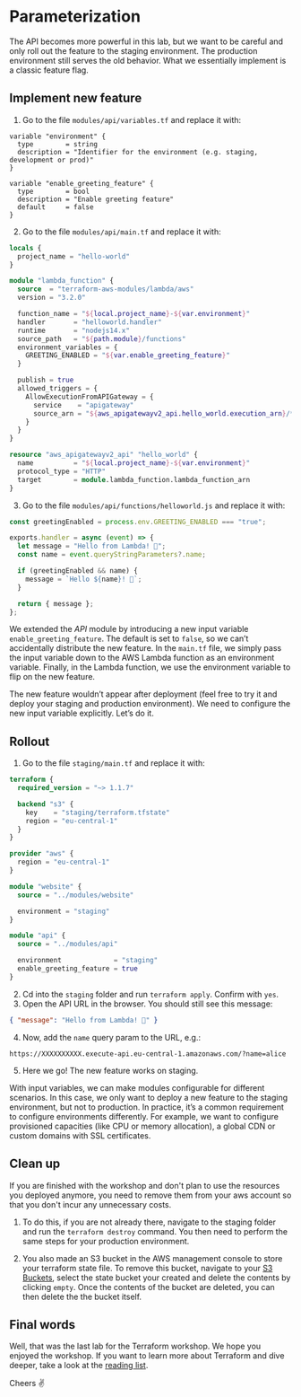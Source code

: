 # Parameterization

The API becomes more powerful in this lab, but we want to be careful and only roll out the feature to the staging environment. The production environment still serves the old behavior. What we essentially implement is a classic feature flag.

## Implement new feature

1. Go to the file `modules/api/variables.tf` and replace it with:

```
variable "environment" {
  type        = string
  description = "Identifier for the environment (e.g. staging, development or prod)"
}

variable "enable_greeting_feature" {
  type        = bool
  description = "Enable greeting feature"
  default     = false
}
```

2. Go to the file `modules/api/main.tf` and replace it with:

```tf
locals {
  project_name = "hello-world"
}

module "lambda_function" {
  source  = "terraform-aws-modules/lambda/aws"
  version = "3.2.0"

  function_name = "${local.project_name}-${var.environment}"
  handler       = "helloworld.handler"
  runtime       = "nodejs14.x"
  source_path   = "${path.module}/functions"
  environment_variables = {
    GREETING_ENABLED = "${var.enable_greeting_feature}"
  }

  publish = true
  allowed_triggers = {
    AllowExecutionFromAPIGateway = {
      service    = "apigateway"
      source_arn = "${aws_apigatewayv2_api.hello_world.execution_arn}/*/*"
    }
  }
}

resource "aws_apigatewayv2_api" "hello_world" {
  name          = "${local.project_name}-${var.environment}"
  protocol_type = "HTTP"
  target        = module.lambda_function.lambda_function_arn
}
```

3. Go to the file `modules/api/functions/helloworld.js` and replace it with:

```js
const greetingEnabled = process.env.GREETING_ENABLED === "true";

exports.handler = async (event) => {
  let message = "Hello from Lambda! 👋";
  const name = event.queryStringParameters?.name;

  if (greetingEnabled && name) {
    message = `Hello ${name}! 👋`;
  }

  return { message };
};
```

We extended the _API_ module by introducing a new input variable `enable_greeting_feature`. The default is set to `false`, so we can’t accidentally distribute the new feature. In the `main.tf` file, we simply pass the input variable down to the AWS Lambda function as an environment variable. Finally, in the Lambda function, we use the environment variable to flip on the new feature.

The new feature wouldn’t appear after deployment (feel free to try it and deploy your staging and production environment). We need to configure the new input variable explicitly. Let’s do it.

## Rollout

1. Go to the file `staging/main.tf` and replace it with:

```tf
terraform {
  required_version = "~> 1.1.7"

  backend "s3" {
    key    = "staging/terraform.tfstate"
    region = "eu-central-1"
  }
}

provider "aws" {
  region = "eu-central-1"
}

module "website" {
  source = "../modules/website"

  environment = "staging"
}

module "api" {
  source = "../modules/api"

  environment             = "staging"
  enable_greeting_feature = true
}
```

2. Cd into the `staging` folder and run `terraform apply`. Confirm with `yes`.
3. Open the API URL in the browser. You should still see this message:

```json
{ "message": "Hello from Lambda! 👋" }
```

4. Now, add the `name` query param to the URL, e.g.:

```
https://XXXXXXXXXX.execute-api.eu-central-1.amazonaws.com/?name=alice
```

5. Here we go! The new feature works on staging.

With input variables, we can make modules configurable for different scenarios. In this case, we only want to deploy a new feature to the staging environment, but not to production. In practice, it’s a common requirement to configure environments differently. For example, we want to configure provisioned capacities (like CPU or memory allocation), a global CDN or custom domains with SSL certificates.

## Clean up

If you are finished with the workshop and don't plan to use the resources you deployed anymore, you need to remove them from your aws account so that you don't incur any unnecessary costs.

1. To do this, if you are not already there, navigate to the staging folder and run the `terraform destroy` command. You then need to perform the same steps for your production environment.

2. You also made an S3 bucket in the AWS management console to store your terraform state file. To remove this bucket, navigate to your [S3 Buckets](https://s3.console.aws.amazon.com/s3/), select the state bucket your created and delete the contents by clicking `empty`. Once the contents of the bucket are deleted, you can then delete the the bucket itself.

## Final words

Well, that was the last lab for the Terraform workshop. We hope you enjoyed the workshop. If you want to learn more about Terraform and dive deeper, take a look at the [reading list](../README.md#📖-further-reading).

Cheers ✌️
